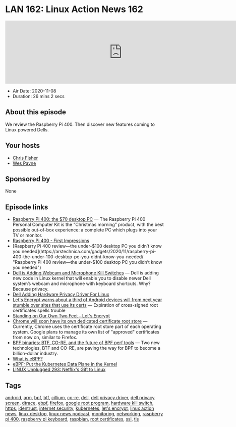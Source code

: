 # LAN 162: Linux Action News 162

<iframe src="https://player.fireside.fm/v2/DAcK9LdX+8oRvT42d?theme=dark" width="740" height="200" frameborder="0" scrolling="no"></iframe>

* Air Date: 2020-11-08
* Duration: 26 mins 2 secs

## About this episode

We review the Raspberry Pi 400. Then discover new features coming to Linux powered Dells.

## Your hosts
* [Chris Fisher](https://linuxactionnews.com/hosts/chris)
* [Wes Payne](https://linuxactionnews.com/hosts/wes)

## Sponsored by

None



## Episode links

  * [Raspberry Pi 400: the $70 desktop PC](https://www.raspberrypi.org/blog/raspberry-pi-400-the-70-desktop-pc/ "Raspberry Pi 400: the $70 desktop PC") — The Raspberry Pi 400 Personal Computer Kit is the “Christmas morning” product, with the best possible out-of-box experience: a complete PC which plugs into your TV or monitor.
  * [Raspberry Pi 400 - First Impressions](https://martinpeck.com/blog/2020/11/06/Raspberry-Pi-400/ "Raspberry Pi 400 - First Impressions")
  * [Raspberry Pi 400 review—the under-$100 desktop PC you didn’t know you needed](https://arstechnica.com/gadgets/2020/11/raspberry-pi-400-the-under-100-desktop-pc-you-didnt-know-you-needed/ "Raspberry Pi 400 review—the under-$100 desktop PC you didn’t know you needed")
  * [Dell is Adding Webcam and Microphone Kill Switches](https://itsfoss.com/dell-privacy-driver/ "Dell is Adding Webcam and Microphone Kill Switches") — Dell is adding new code in Linux kernel that will enable you to disable newer Dell system’s webcam and microphone with keyboard shortcuts. Why? Because privacy. 
  * [Dell Adding Hardware Privacy Driver For Linux](https://www.phoronix.com/scan.php?page=news_item&px=Dell-Hardware-Privacy-Linux "Dell Adding Hardware Privacy Driver For Linux")
  * [Let's Encrypt warns about a third of Android devices will from next year stumble over sites that use its certs](https://www.theregister.com/2020/11/06/android_encryption_certs/ "Let's Encrypt warns about a third of Android devices will from next year stumble over sites that use its certs") — Expiration of cross-signed root certificates spells trouble
  * [Standing on Our Own Two Feet - Let's Encrypt ](https://letsencrypt.org/2020/11/06/own-two-feet.html "Standing on Our Own Two Feet - Let's Encrypt ")
  * [Chrome will soon have its own dedicated certificate root store](https://www.zdnet.com/article/chrome-will-soon-have-its-own-dedicated-certificate-root-store/ "Chrome will soon have its own dedicated certificate root store") — Currently, Chrome uses the certificate root store part of each operating system. Google plans to manage its own list of "approved" certificates from now on, similar to Firefox.
  * [BPF binaries: BTF, CO-RE, and the future of BPF perf tools](http://www.brendangregg.com/blog/2020-11-04/bpf-co-re-btf-libbpf.html "BPF binaries: BTF, CO-RE, and the future of BPF perf tools") — Two new technologies, BTF and CO-RE, are paving the way for BPF to become a billion-dollar industry. 
  * [What is eBPF?](https://gravitational.com/blog/what-is-ebpf/ "What is eBPF?")
  * [eBPF: Put the Kubernetes Data Plane in the Kernel](https://thenewstack.io/ebpf-put-the-kubernetes-data-plane-in-the-kernel/ "eBPF: Put the Kubernetes Data Plane in the Kernel")
  * [LINUX Unplugged 293: Netflix's Gift to Linux](https://linuxunplugged.com/293 "LINUX Unplugged 293: Netflix's Gift to Linux")



## Tags

[android](https://linuxactionnews.com/tags/android), [arm](https://linuxactionnews.com/tags/arm), [bpf](https://linuxactionnews.com/tags/bpf), [btf](https://linuxactionnews.com/tags/btf), [cillium](https://linuxactionnews.com/tags/cillium), [co-re](https://linuxactionnews.com/tags/co-re), [dell](https://linuxactionnews.com/tags/dell), [dell privacy driver](https://linuxactionnews.com/tags/dell%20privacy%20driver), [dell privacy screen](https://linuxactionnews.com/tags/dell%20privacy%20screen), [dtrace](https://linuxactionnews.com/tags/dtrace), [ebpf](https://linuxactionnews.com/tags/ebpf), [firefox](https://linuxactionnews.com/tags/firefox), [google root program](https://linuxactionnews.com/tags/google%20root%20program), [hardware kill switch](https://linuxactionnews.com/tags/hardware%20kill%20switch), [https](https://linuxactionnews.com/tags/https), [identrust](https://linuxactionnews.com/tags/identrust), [internet security](https://linuxactionnews.com/tags/internet%20security), [kubernetes](https://linuxactionnews.com/tags/kubernetes), [let's encrypt](https://linuxactionnews.com/tags/let's%20encrypt), [linux action news](https://linuxactionnews.com/tags/linux%20action%20news), [linux desktop](https://linuxactionnews.com/tags/linux%20desktop), [linux news podcast](https://linuxactionnews.com/tags/linux%20news%20podcast), [monitoring](https://linuxactionnews.com/tags/monitoring), [networking](https://linuxactionnews.com/tags/networking), [raspberry pi 400](https://linuxactionnews.com/tags/raspberry%20pi%20400), [raspberry pi keyboard](https://linuxactionnews.com/tags/raspberry%20pi%20keyboard), [raspbian](https://linuxactionnews.com/tags/raspbian), [root certificates](https://linuxactionnews.com/tags/root%20certificates), [ssl](https://linuxactionnews.com/tags/ssl), [tls](https://linuxactionnews.com/tags/tls)